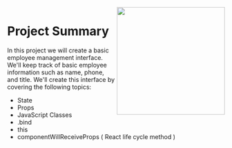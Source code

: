 <img src="https://devmounta.in/img/logowhiteblue.png" width="250" align="right">

# Project Summary

In this project we will create a basic employee management interface. We'll keep track of basic employee information such as name, phone, and title. We'll create this interface by covering the following topics:

* State
* Props
* JavaScript Classes
* .bind
* this
* componentWillReceiveProps ( React life cycle method )


